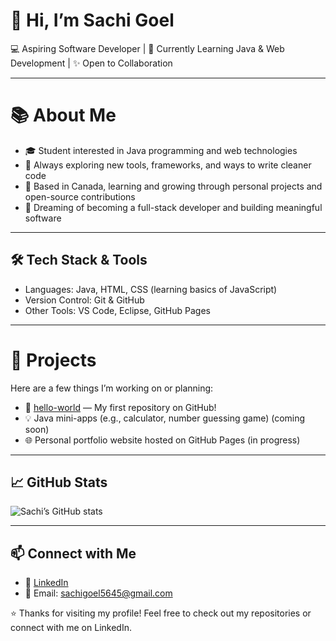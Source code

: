 # 👋 Hi, I’m Sachi Goel

💻 Aspiring Software Developer | 🌱 Currently Learning Java & Web Development | ✨ Open to Collaboration

---

# 📚 About Me
- 🎓 Student interested in Java programming and web technologies
- 🧠 Always exploring new tools, frameworks, and ways to write cleaner code  
- 📍 Based in Canada, learning and growing through personal projects and open-source contributions  
- 🚀 Dreaming of becoming a full-stack developer and building meaningful software

---

## 🛠️ Tech Stack & Tools
- Languages: Java, HTML, CSS (learning basics of JavaScript)  
- Version Control: Git & GitHub  
- Other Tools: VS Code, Eclipse, GitHub Pages  

---

# 📂 Projects
Here are a few things I’m working on or planning:  
- 🔗 [hello-world](https://github.com/sachi-goel/hello-world) — My first repository on GitHub!  
- 💡 Java mini-apps (e.g., calculator, number guessing game) (coming soon)
- 🌐 Personal portfolio website hosted on GitHub Pages (in progress) 

---

## 📈 GitHub Stats
![Sachi’s GitHub stats](https://github-readme-stats.vercel.app/api?username=sachi-goel&show_icons=true&theme=tokyonight)

---

## 📫 Connect with Me
- 💼 [LinkedIn](https://www.linkedin.com/in/sachi-goel-021484374)  
- 📧 Email: sachigoel5645@gmail.com  

⭐ Thanks for visiting my profile! Feel free to check out my repositories or connect with me on LinkedIn.

